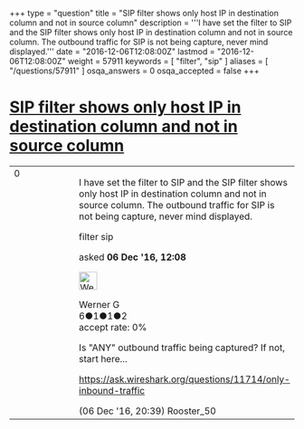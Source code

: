 +++
type = "question"
title = "SIP filter shows only host IP in destination column and not in source column"
description = '''I have set the filter to SIP and the SIP filter shows only host IP in destination column and not in source column. The outbound traffic for SIP is not being capture, never mind displayed.'''
date = "2016-12-06T12:08:00Z"
lastmod = "2016-12-06T12:08:00Z"
weight = 57911
keywords = [ "filter", "sip" ]
aliases = [ "/questions/57911" ]
osqa_answers = 0
osqa_accepted = false
+++

<div class="headNormal">

# [SIP filter shows only host IP in destination column and not in source column](/questions/57911/sip-filter-shows-only-host-ip-in-destination-column-and-not-in-source-column)

</div>

<div id="main-body">

<div id="askform">

<table id="question-table" style="width:100%;"><colgroup><col style="width: 50%" /><col style="width: 50%" /></colgroup><tbody><tr class="odd"><td style="width: 30px; vertical-align: top"><div class="vote-buttons"><div id="post-57911-score" class="post-score" title="current number of votes">0</div><div id="favorite-count" class="favorite-count"></div></div></td><td><div id="item-right"><div class="question-body"><p>I have set the filter to SIP and the SIP filter shows only host IP in destination column and not in source column. The outbound traffic for SIP is not being capture, never mind displayed.</p></div><div id="question-tags" class="tags-container tags">filter sip</div><div id="question-controls" class="post-controls"></div><div class="post-update-info-container"><div class="post-update-info post-update-info-user"><p>asked <strong>06 Dec '16, 12:08</strong></p><img src="https://secure.gravatar.com/avatar/961f51c5ec194c675b646ceeafadd62c?s=32&amp;d=identicon&amp;r=g" class="gravatar" width="32" height="32" alt="Werner%20G&#39;s gravatar image" /><p>Werner G<br />
<span class="score" title="6 reputation points">6</span><span title="1 badges"><span class="badge1">●</span><span class="badgecount">1</span></span><span title="1 badges"><span class="silver">●</span><span class="badgecount">1</span></span><span title="2 badges"><span class="bronze">●</span><span class="badgecount">2</span></span><br />
<span class="accept_rate" title="Rate of the user&#39;s accepted answers">accept rate:</span> <span title="Werner G has no accepted answers">0%</span></p></div></div><div id="comments-container-57911" class="comments-container"><span id="57918"></span><div id="comment-57918" class="comment"><div id="post-57918-score" class="comment-score"></div><div class="comment-text"><p>Is "ANY" outbound traffic being captured? If not, start here...</p><p><a href="https://ask.wireshark.org/questions/11714/only-inbound-traffic">https://ask.wireshark.org/questions/11714/only-inbound-traffic</a></p></div><div id="comment-57918-info" class="comment-info"><span class="comment-age">(06 Dec '16, 20:39)</span> Rooster_50</div></div></div><div id="comment-tools-57911" class="comment-tools"></div><div class="clear"></div><div id="comment-57911-form-container" class="comment-form-container"></div><div class="clear"></div></div></td></tr></tbody></table>

</div>

</div>

